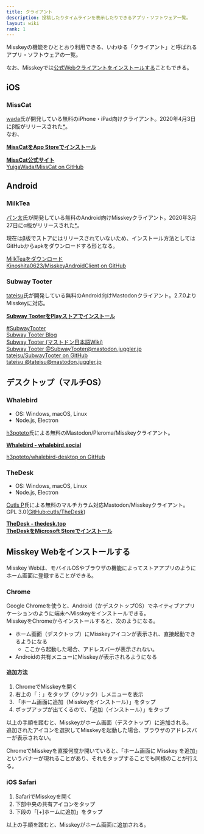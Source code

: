 ```yaml
---
title: クライアント
description: 投稿したりタイムラインを表示したりできるアプリ・ソフトウェア一覧。
layout: wiki
rank: 1
---
```

Misskeyの機能をひととおり利用できる、いわゆる「クライアント」と呼ばれるアプリ・ソフトウェアの一覧。  

なお、Misskeyでは[公式Webクライアントをインストールする](#Misskey%20Web%E3%82%92%E3%82%A4%E3%83%B3%E3%82%B9%E3%83%88%E3%83%BC%E3%83%AB%E3%81%99%E3%82%8B)こともできる。

## iOS
### MissCat
[wada](https://misskey.io/@wada)氏が開発している無料のiPhone・iPad向けクライアント。2020年4月3日にβ版がリリースされた[*](https://misskey.io/notes/85nl8qgjsf)。  
なお、

**[MissCatをApp Storeでインストール](https://apps.apple.com/app/id1505059993)**

**[MissCat公式サイト](https://yuiga.dev/misscat/)**  
[YuigaWada/MissCat on GitHub](https://github.com/YuigaWada/MissCat)

## Android
### MilkTea
[パン太](https://misskey.io/@Panta)氏が開発している無料のAndroid向けMisskeyクライアント。2020年3月27日にα版がリリースされた[*](https://github.com/Kinoshita0623/MisskeyAndroidClient/releases/tag/v1.0.0-alpha1)。

現在はβ版でストアにはリリースされていないため、インストール方法としてはGitHubからapkをダウンロードする形となる。

[MilkTeaをダウンロード](https://github.com/Kinoshita0623/MisskeyAndroidClient/releases)  
[Kinoshita0623/MisskeyAndroidClient on GitHub](https://github.com/Kinoshita0623/MisskeyAndroidClient)

### Subway Tooter
[tateisu](https://mastodon.juggler.jp/@tateisu)氏が開発している無料のAndroid向けMastodonクライアント。2.7.0よりMisskeyに対応。

**[Subway TooterをPlayストアでインストール](https://play.google.com/store/apps/details?id=jp.juggler.subwaytooter&hl=ja)**

[#SubwayTooter](https://mastodon.juggler.jp/tags/subwaytooter)  
[Subway Tooter Blog](http://subwaytooter.hatenadiary.jp/)  
[Subway Tooter (マストドン日本語Wiki)](https://ja.mstdn.wiki/Subway_Tooter)  
[Subway Tooter @SubwayTooter@mastodon.juggler.jp](https://mastodon.juggler.jp/@SubwayTooter)  
[tateisu/SubwayTooter on GitHub](https://github.com/tateisu/SubwayTooter)  
[tateisu @tateisu@mastodon.juggler.jp](https://mastodon.juggler.jp/@tateisu)

## デスクトップ（マルチOS）
### Whalebird
- OS: Windows, macOS, Linux  
- Node.js, Electron

[h3poteto](https://pleroma.io/users/h3poteto)氏による無料のMastodon/Pleroma/Misskeyクライアント。

**[Whalebird - whalebird.social](https://whalebird.social/ja)**

[h3poteto/whalebird-desktop on GitHub](https://github.com/h3poteto/whalebird-desktop)

### TheDesk
- OS: Windows, macOS, Linux  
- Node.js, Electron

[Cutls P](https://kirishima.cloud/@Cutls)氏による無料のマルチカラム対応Mastodon/Misskeyクライアント。  
GPL 3.0([GitHub:cutls/TheDesk](https://github.com/cutls/TheDesk))

**[TheDesk - thedesk.top](https://thedesk.top/)**  
**[TheDeskをMicrosoft Storeでインストール](https://www.microsoft.com/store/productId/9P2NDNZ0GWZF)**

## Misskey Webをインストールする
Misskey Webは、モバイルOSやブラウザの機能によってストアアプリのようにホーム画面に登録することができる。

### Chrome
Google Chromeを使うと、Android（かデスクトップOS）でネイティブアプリケーションのように端末へMisskeyをインストールできる。  
MisskeyをChromeからインストールすると、次のようになる。

- ホーム画面（デスクトップ）にMisskeyアイコンが表示され、直接起動できるようになる
  * ここから起動した場合、アドレスバーが表示されない。
- Androidの共有メニューにMisskeyが表示されるようになる

#### 追加方法
1. ChromeでMisskeyを開く
2. 右上の「︙」をタップ（クリック）しメニューを表示
3. 「ホーム画面に追加（Misskeyをインストール）」をタップ
4. ポップアップが出てくるので、「追加（インストール）」をタップ

以上の手順を踏むと、Misskeyがホーム画面（デスクトップ）に追加される。  
追加されたアイコンを選択してMisskeyを起動した場合、ブラウザのアドレスバーが表示されない。

ChromeでMisskeyを直接何度か開いていると、「ホーム画面に Misskey を追加」というバナーが現れることがあり、それをタップすることでも同様のことが行える。

### iOS Safari
1. SafariでMisskeyを開く
2. 下部中央の共有アイコンをタップ
3. 下段の「[+]ホームに追加」をタップ

以上の手順を踏むと、Misskeyがホーム画面に追加される。 
